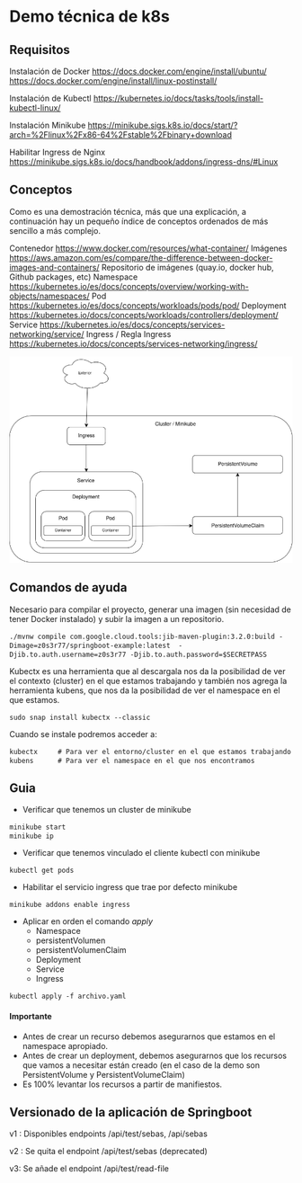 # Demo técnica de k8s
## Requisitos

Instalación de Docker
https://docs.docker.com/engine/install/ubuntu/
https://docs.docker.com/engine/install/linux-postinstall/

Instalación de Kubectl
https://kubernetes.io/docs/tasks/tools/install-kubectl-linux/

Instalación Minikube
https://minikube.sigs.k8s.io/docs/start/?arch=%2Flinux%2Fx86-64%2Fstable%2Fbinary+download

Habilitar Ingress de Nginx
https://minikube.sigs.k8s.io/docs/handbook/addons/ingress-dns/#Linux

## Conceptos 

Como es una demostración técnica, más que una explicación, a continuación hay un pequeño índice de conceptos ordenados de más sencillo a más complejo.

Contenedor https://www.docker.com/resources/what-container/
Imágenes https://aws.amazon.com/es/compare/the-difference-between-docker-images-and-containers/
Repositorio de imágenes (quay.io, docker hub, Github packages, etc)
Namespace https://kubernetes.io/es/docs/concepts/overview/working-with-objects/namespaces/
Pod https://kubernetes.io/es/docs/concepts/workloads/pods/pod/
Deployment https://kubernetes.io/docs/concepts/workloads/controllers/deployment/
Service https://kubernetes.io/es/docs/concepts/services-networking/service/
Ingress / Regla Ingress https://kubernetes.io/docs/concepts/services-networking/ingress/


![arquitectura-k8s.png](imagenes/arquitectura-k8s.png)


## Comandos de ayuda

Necesario para compilar el proyecto, generar una imagen (sin necesidad de tener Docker instalado) y subir la imagen a un repositorio.
```
./mvnw compile com.google.cloud.tools:jib-maven-plugin:3.2.0:build -Dimage=z0s3r77/springboot-example:latest  -Djib.to.auth.username=z0s3r77 -Djib.to.auth.password=$SECRETPASS
```

Kubectx es una herramienta que al descargala nos da la posibilidad de ver el contexto (cluster) en el que estamos trabajando y
también nos agrega la herramienta kubens, que nos da la posibilidad de ver el namespace en el que estamos.
```
sudo snap install kubectx --classic
```
Cuando se instale podremos acceder a: 
```
kubectx     # Para ver el entorno/cluster en el que estamos trabajando
kubens      # Para ver el namespace en el que nos encontramos
```

## Guia

- Verificar que tenemos un cluster de minikube
```
minikube start 
minikube ip
```

- Verificar que tenemos vinculado el cliente kubectl con minikube
```
kubectl get pods
```

- Habilitar el servicio ingress que trae por defecto minikube
```
minikube addons enable ingress
```

- Aplicar en orden el comando _apply_
    - Namespace
    - persistentVolumen
    - persistentVolumenClaim
    - Deployment
    - Service
    - Ingress

```
kubectl apply -f archivo.yaml
```

#### Importante

- Antes de crear un recurso debemos asegurarnos que estamos en el namespace apropiado.
- Antes de crear un deployment, debemos asegurarnos que los recursos que vamos a necesitar están creado (en el caso de la demo son PersistentVolume y PersistentVolumeClaim)
- Es 100% levantar los recursos a partir de manifiestos.

## Versionado de la aplicación de Springboot

v1 : Disponibles endpoints /api/test/sebas, /api/sebas

v2 : Se quita el endpoint /api/test/sebas (deprecated)

v3: Se añade el endpoint /api/test/read-file



